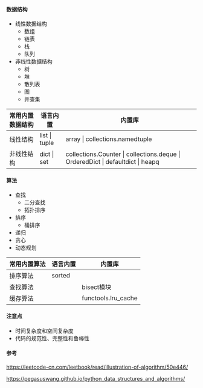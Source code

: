 #### 数据结构

- 线性数据结构
  - 数组
  - 链表
  - 栈
  - 队列
- 非线性数据结构
  - 树
  - 堆
  - 散列表
  - 图
  - 并查集

| 常用内置数据结构 | 语言内置      | 内置库                                                       |
| ---------------- | ------------- | ------------------------------------------------------------ |
| 线性结构         | list \| tuple | array \| collections.namedtuple                              |
| 非线性结构       | dict \| set   | collections.Counter \| collections.deque \| OrderedDict \| defaultdict \| heapq |

#### 算法

- 查找
  - 二分查找
  - 拓扑排序
- 排序
  - 桶排序
- 递归
- 贪心
- 动态规划

| 常用内置算法 | 语言内置 | 内置库              |
| ------------ | -------- | ------------------- |
| 排序算法     | sorted   |                     |
| 查找算法     |          | bisect模块          |
| 缓存算法     |          | functools.lru_cache |

#### 注意点

- 时间复杂度和空间复杂度
- 代码的规范性、完整性和鲁棒性





#### 参考

https://leetcode-cn.com/leetbook/read/illustration-of-algorithm/50e446/

https://pegasuswang.github.io/python_data_structures_and_algorithms/